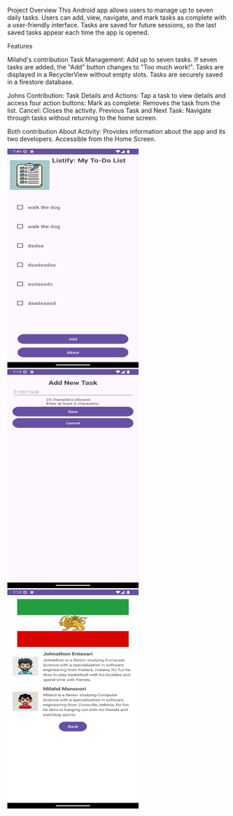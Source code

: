 
Project Overview
This Android app allows users to manage up to seven daily tasks. Users can add, view, navigate, and mark tasks as complete with a user-friendly interface. Tasks are saved for future sessions, so the last saved tasks appear each time the app is opened.

Features

Milahd's contribution
Task Management:
Add up to seven tasks. If seven tasks are added, the "Add" button changes to "Too much work!".
Tasks are displayed in a RecyclerView without empty slots.
Tasks are securely saved in a firestore database.

Johns Contribution:
Task Details and Actions:
Tap a task to view details and access four action buttons:
Mark as complete: Removes the task from the list.
Cancel: Closes the activity.
Previous Task and Next Task: Navigate through tasks without returning to the home screen.

Both contribution
About Activity:
Provides information about the app and its two developers.
Accessible from the Home Screen.

<img src="MainPage.png" alt="Main Page Screenshot" width="300" height="500">
<img src="AddTask.png" alt="Add Task Screenshot" width="300" height ="500">
<img src="AboutPage.png" alt="About Page Screenshot" width="300" height="500">
